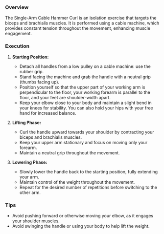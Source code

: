 ### Overview
The Single-Arm Cable Hammer Curl is an isolation exercise that targets the biceps and brachialis muscles. It is performed using a cable machine, which provides constant tension throughout the movement, enhancing muscle engagement.

### Execution
1. **Starting Position:**
   - Detach all handles from a low pulley on a cable machine: use the rubber grip.
   - Stand facing the machine and grab the handle with a neutral grip (thumbs facing up).
   - Position yourself so that the upper part of your working arm is perpendicular to the floor, your working forearm is parallel to the floor, and your feet are shoulder-width apart.
   - Keep your elbow close to your body and maintain a slight bend in your knees for stability. You can also hold your hips with your free hand for increased balance.

2. **Lifting Phase:**
   - Curl the handle upward towards your shoulder by contracting your biceps and brachialis muscles.
   - Keep your upper arm stationary and focus on moving only your forearm.
   - Maintain a neutral grip throughout the movement.

3. **Lowering Phase:**
   - Slowly lower the handle back to the starting position, fully extending your arm.
   - Maintain control of the weight throughout the movement.
   - Repeat for the desired number of repetitions before switching to the other arm.

### Tips
- Avoid pushing forward or otherwise moving your elbow, as it engages your shoulder muscles.
- Avoid swinging the handle or using your body to help lift the weight.